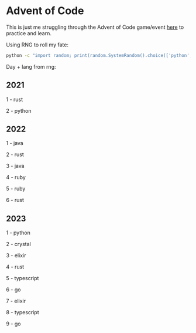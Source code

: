 # Advent of Code 

This is just me struggling through the Advent of Code game/event [here](https://adventofcode.com/) to practice and learn.


Using RNG to roll my fate:

```sh
python -c "import random; print(random.SystemRandom().choice(['python', 'typescript', 'go', 'rust', 'elixir', 'ruby', 'crystal', 'java']))"
```

Day + lang from rng:

## 2021

1 - rust

2 - python

## 2022

1 - java

2 - rust

3 - java

4 - ruby

5 - ruby

6 - rust

## 2023

1 - python

2 - crystal

3 - elixir

4 - rust

5 - typescript 

6 - go

7 - elixir

8 - typescript

9 - go
